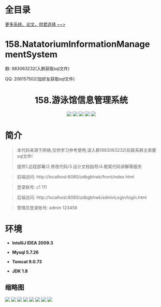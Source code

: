 # 全目录

[更多系统、论文，供君选择 ~~>](https://www.bitwise.net.cn)

# 158.NatatoriumInformationManagementSystem

<p>群: 983063232(入群获取sql文件)</p>
<p>QQ: 206157502(加好友获取sql文件)</p>

<p><h1 align="center">158.游泳馆信息管理系统</h1></p>


<p align="center">
	<img src="https://img.shields.io/badge/jdk-1.8-orange.svg"/>
    <img src="https://img.shields.io/badge/spring-5.x-lightgrey.svg"/>
    <img src="https://img.shields.io/badge/springmvc-3.x-blue.svg"/>
    <img src="https://img.shields.io/badge/mybatis-5.x-yellow.svg"/>
    <img src="https://img.shields.io/badge/jsp-5.x-yellow.svg"/>
</p>

# 简介


> 本代码来源于网络,仅供学习参考使用,请入群(983063232)后联系群主索要sql文件!
>
> 提供1.远程部署/2.修改代码/3.设计文档指导/4.框架代码讲解等服务

>前端访问: http://localhost:8080/zdbgbhwk/front/index.html

>登录账号: c1  111

>后端访问: http://localhost:8080/zdbgbhwk/adminLogin/login.html

>管理员登录账号: admin  123456



# 环境

- <b>IntelliJ IDEA 2009.3</b>

- <b>Mysql 5.7.26</b>

- <b>Tomcat 9.0.73</b>

- <b>JDK 1.8</b>




## 缩略图


![](https://bitwise.oss-cn-heyuan.aliyuncs.com/2024/9/10/b2c40583-5d94-43d6-b796-2ea0f1edf6b7.png)
![](https://bitwise.oss-cn-heyuan.aliyuncs.com/2024/9/10/b2e76bd0-af04-4a2b-a858-7f58854702a6.png)
![](https://bitwise.oss-cn-heyuan.aliyuncs.com/2024/9/10/4eb73afc-7521-47ac-8958-07438710d13d.png)
![](https://bitwise.oss-cn-heyuan.aliyuncs.com/2024/9/10/0ea7bb28-14e3-4dca-bd76-23aff3f60712.png)
![](https://bitwise.oss-cn-heyuan.aliyuncs.com/2024/9/10/2ec8a392-0ae5-42d1-9e02-a095f58bfd26.png)
![](https://bitwise.oss-cn-heyuan.aliyuncs.com/2024/9/10/0dbd107d-719b-4453-acb3-f59bb4eb34fb.png)
![](https://bitwise.oss-cn-heyuan.aliyuncs.com/2024/9/10/debbe02d-6076-4f0a-a8b1-da6ea312ebfb.png)
![](https://bitwise.oss-cn-heyuan.aliyuncs.com/2024/9/10/bca1fd64-34bc-4cbb-a57b-b9307b4defc2.png)





